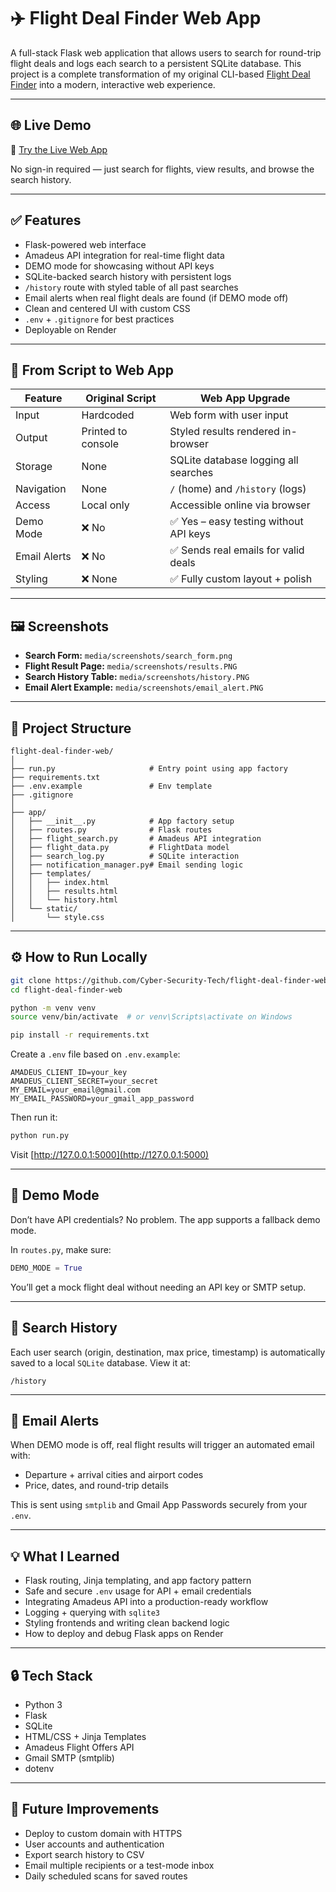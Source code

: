 # ✈️ Flight Deal Finder Web App

A full-stack Flask web application that allows users to search for round-trip flight deals and logs each search to a persistent SQLite database. This project is a complete transformation of my original CLI-based [Flight Deal Finder](https://github.com/Cyber-Security-Tech/flight-deal-finder) into a modern, interactive web experience.

---

## 🌐 Live Demo

🔗 [Try the Live Web App](https://flight-deal-finder-web.onrender.com)

No sign-in required — just search for flights, view results, and browse the search history.

---

## ✅ Features

- Flask-powered web interface
- Amadeus API integration for real-time flight data
- DEMO mode for showcasing without API keys
- SQLite-backed search history with persistent logs
- `/history` route with styled table of all past searches
- Email alerts when real flight deals are found (if DEMO mode off)
- Clean and centered UI with custom CSS
- `.env` + `.gitignore` for best practices
- Deployable on Render

---

## 🔄 From Script to Web App

| Feature       | Original Script         | Web App Upgrade                             |
|---------------|--------------------------|---------------------------------------------|
| Input         | Hardcoded                | Web form with user input                    |
| Output        | Printed to console       | Styled results rendered in-browser          |
| Storage       | None                     | SQLite database logging all searches        |
| Navigation    | None                     | `/` (home) and `/history` (logs)            |
| Access        | Local only               | Accessible online via browser               |
| Demo Mode     | ❌ No                    | ✅ Yes – easy testing without API keys       |
| Email Alerts  | ❌ No                    | ✅ Sends real emails for valid deals         |
| Styling       | ❌ None                  | ✅ Fully custom layout + polish              |

---

## 🖼️ Screenshots


- **Search Form:** `media/screenshots/search_form.png`
- **Flight Result Page:** `media/screenshots/results.PNG`
- **Search History Table:** `media/screenshots/history.PNG`
- **Email Alert Example:** `media/screenshots/email_alert.PNG`

---

## 📂 Project Structure

```
flight-deal-finder-web/
│
├── run.py                     # Entry point using app factory
├── requirements.txt
├── .env.example               # Env template
├── .gitignore
│
├── app/
│   ├── __init__.py            # App factory setup
│   ├── routes.py              # Flask routes
│   ├── flight_search.py       # Amadeus API integration
│   ├── flight_data.py         # FlightData model
│   ├── search_log.py          # SQLite interaction
│   ├── notification_manager.py# Email sending logic
│   ├── templates/
│   │   ├── index.html
│   │   ├── results.html
│   │   └── history.html
│   └── static/
│       └── style.css
```

---

## ⚙️ How to Run Locally

```bash
git clone https://github.com/Cyber-Security-Tech/flight-deal-finder-web.git
cd flight-deal-finder-web

python -m venv venv
source venv/bin/activate  # or venv\Scripts\activate on Windows

pip install -r requirements.txt
```

Create a `.env` file based on `.env.example`:

```
AMADEUS_CLIENT_ID=your_key
AMADEUS_CLIENT_SECRET=your_secret
MY_EMAIL=your_email@gmail.com
MY_EMAIL_PASSWORD=your_gmail_app_password
```

Then run it:

```bash
python run.py
```

Visit [http://127.0.0.1:5000](http://127.0.0.1:5000)

---

## 🧪 Demo Mode

Don’t have API credentials? No problem. The app supports a fallback demo mode.

In `routes.py`, make sure:

```python
DEMO_MODE = True
```

You’ll get a mock flight deal without needing an API key or SMTP setup.

---

## 📜 Search History

Each user search (origin, destination, max price, timestamp) is automatically saved to a local `SQLite` database. View it at:

```
/history
```

---

## 📧 Email Alerts

When DEMO mode is off, real flight results will trigger an automated email with:

- Departure + arrival cities and airport codes
- Price, dates, and round-trip details

This is sent using `smtplib` and Gmail App Passwords securely from your `.env`.

---

## 💡 What I Learned

- Flask routing, Jinja templating, and app factory pattern
- Safe and secure `.env` usage for API + email credentials
- Integrating Amadeus API into a production-ready workflow
- Logging + querying with `sqlite3`
- Styling frontends and writing clean backend logic
- How to deploy and debug Flask apps on Render

---

## 🔒 Tech Stack

- Python 3
- Flask
- SQLite
- HTML/CSS + Jinja Templates
- Amadeus Flight Offers API
- Gmail SMTP (smtplib)
- dotenv

---

## 🚧 Future Improvements

- Deploy to custom domain with HTTPS
- User accounts and authentication
- Export search history to CSV
- Email multiple recipients or a test-mode inbox
- Daily scheduled scans for saved routes
